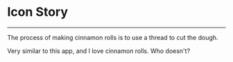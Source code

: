 # Icon Story

---

The process of making cinnamon rolls is to use a thread to cut the dough.

Very similar to this app, and I love cinnamon rolls. Who doesn't?
